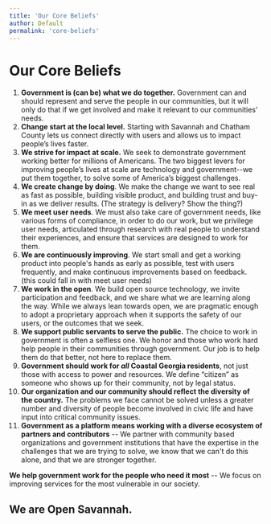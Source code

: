 ```yaml
---
title: 'Our Core Beliefs'
author: Default
permalink: 'core-beliefs'
---
```


# Our Core Beliefs

1. **Government is (can be) what we do together.** Government can and should represent and serve the people in our communities, but it will only do that if we get involved and make it relevant to our communities’ needs.
2. **Change start at the local level.** Starting with Savannah and Chatham County lets us connect directly with users and allows us to impact people’s lives faster.
3. **We strive for impact at scale.** We seek to demonstrate government working better for millions of Americans. The two biggest levers for improving people’s lives at scale are technology and government--we put them together, to solve some of America’s biggest challenges. 
4. **We create change by doing**. We make the change we want to see real as fast as possible, building visible product, and building trust and buy-in as we deliver results. (The strategy is delivery? Show the thing?)
5. **We meet user needs**. We must also take care of government needs, like various forms of compliance, in order to do our work, but we privilege user needs, articulated through research with real people to understand their experiences, and ensure that services are designed to work for them.
6. **We are continuously improving**. We start small and get a working product into people's hands as early as possible, test with users frequently, and make continuous improvements based on feedback. (this could fall in with meet user needs)
7. **We work in the open**. We build open source technology, we invite participation and feedback, and we share what we are learning along the way. While we always lean towards open, we are pragmatic enough to adopt a proprietary approach when it supports the safety of our users, or the outcomes that we seek.
8. **We support public servants to serve the public.** The choice to work in government is often a selfless one. We honor and those who work hard help people in their communities through government. Our job is to help them do that better, not here to replace them.
9. **Government should work for *all* Coastal Georgia residents**, not just those with access to power and resources. We define “citizen” as someone who shows up for their community, not by legal status. 
10. **Our organization and our community should reflect the diversity of the country.** The problems we face cannot be solved unless a greater number and diversity of people become involved in civic life and have input into critical community issues. 
11. **Government as a platform means working with a diverse ecosystem of partners and contributors** -- We partner with community based organizations and government institutions that have the expertise in the challenges that we are trying to solve, we know that we can't do this alone, and that we are stronger together.

**We help government work for the people who need it most** -- We focus on improving services for the most vulnerable in our society. 

## We are Open Savannah.
